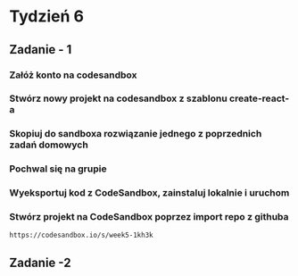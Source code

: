 # Tydzień 6

## Zadanie - 1
### Załóż konto na codesandbox   
### Stwórz nowy projekt na codesandbox z szablonu create-react-a    
### Skopiuj do sandboxa rozwiązanie jednego z poprzednich zadań domowych  
### Pochwal się na grupie
### Wyeksportuj kod z CodeSandbox, zainstaluj lokalnie i uruchom  
### Stwórz projekt na CodeSandbox poprzez import repo z githuba  

`https://codesandbox.io/s/week5-1kh3k`

## Zadanie -2 


